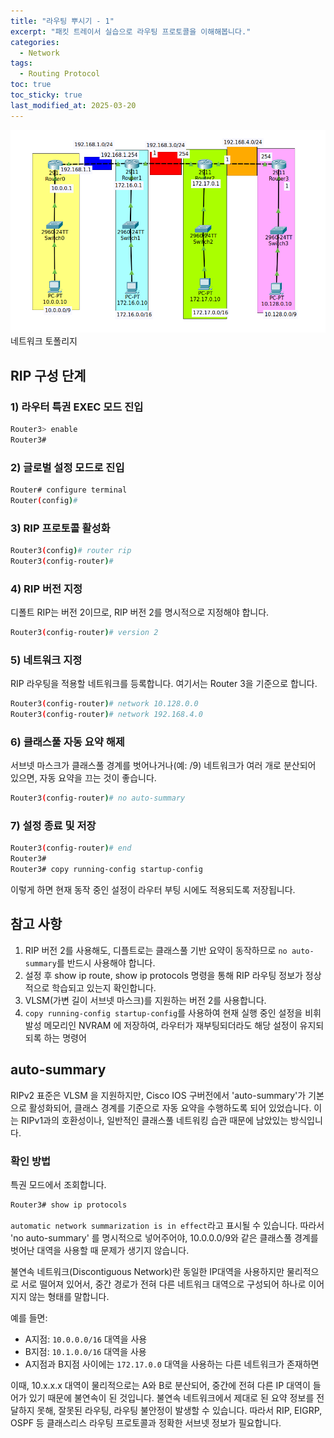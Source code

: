 ```yaml
---
title: "라우팅 뿌시기 - 1"
excerpt: "패킷 트레이서 실습으로 라우팅 프로토콜을 이해해봅니다."
categories:
  - Network
tags:
  - Routing Protocol
toc: true
toc_sticky: true
last_modified_at: 2025-03-20
---
```


![img.png](/assets/images/routing.png)
네트워크 토폴리지

## RIP 구성 단계

### 1) 라우터 특권 EXEC 모드 진입

```bash
Router3> enable
Router3#
```

### 2) 글로벌 설정 모드로 진입

```bash
Router# configure terminal
Router(config)#
```

### 3) RIP 프로토콜 활성화 

```bash
Router3(config)# router rip
Router3(config-router)#
```

### 4) RIP 버전 지정

디폴트 RIP는 버전 2이므로, RIP 버전 2를 명시적으로 지정해야 합니다. 
```bash
Router3(config-router)# version 2
```

### 5) 네트워크 지정

RIP 라우팅을 적용할 네트워크를 등록합니다. 여기서는 Router 3을 기준으로 합니다. 
```bash
Router3(config-router)# network 10.128.0.0
Router3(config-router)# network 192.168.4.0
```

### 6) 클래스풀 자동 요약 해제

서브넷 마스크가 클래스풀 경계를 벗어나거나(예: /9) 네트워크가 여러 개로 분산되어 있으면, 자동 요약을 끄는 것이 좋습니다.
```bash
Router3(config-router)# no auto-summary
```

### 7) 설정 종료 및 저장

```bash
Router3(config-router)# end
Router3#
Router3# copy running-config startup-config
```
이렇게 하면 현재 동작 중인 설정이 라우터 부팅 시에도 적용되도록 저장됩니다.

## 참고 사항

1. RIP 버전 2를 사용해도, 디플트로는 클래스풀 기반 요약이 동작하므로 `no auto-summary`를 반드시 사용해야 합니다.
2. 설정 후 show ip route, show ip protocols 명령을 통해 RIP 라우팅 정보가 정상적으로 학습되고 있는지 확인합니다.
3. VLSM(가변 길이 서브넷 마스크)를 지원하는 버전 2를 사용합니다.
4. `copy running-config startup-config`를 사용하여 현재 실행 중인 설정을 비휘발성 메모리인 NVRAM 에 저장하여, 라우터가 재부팅되더라도 해당 설정이 유지되되록 하는 명령어 

## auto-summary

RIPv2 표준은 VLSM 을 지원하지만, Cisco IOS 구버전에서 'auto-summary'가 기본으로 활성화되어, 
클래스 경계를 기준으로 자동 요약을 수행하도록 되어 있었습니다. 이는 RIPv1과의 호환성이나, 일반적인 클래스풀 네트워킹 습관 때문에 남았있는 방식입니다.

### 확인 방법

특권 모드에서 조회합니다.
```bash
Router3# show ip protocols
```

`automatic network summarization is in effect`라고 표시될 수 있습니다. 
따라서 'no auto-summary' 를 명시적으로 넣어주어야, 10.0.0.0/9와 같은 클래스풀 경계를 벗어난 대역을 사용할 때 문제가 생기지 않습니다.

불연속 네트워크(Discontiguous Network)란 동일한 IP대역을 사용하지만 물리적으로 서로 떨어져 있어서, 
중간 경로가 전혀 다른 네트워크 대역으로 구성되어 하나로 이어지지 않는 형태를 말합니다. 

예를 들면:

- A지점: `10.0.0.0/16` 대역을 사용
- B지점: `10.1.0.0/16` 대역을 사용
- A지점과 B지점 사이에는 `172.17.0.0` 대역을 사용하는 다른 네트워크가 존재하면

이때, 10.x.x.x 대역이 물리적으로는 A와 B로 분산되어, 중간에 전혀 다른 IP 대역이 들어가 있기 때문에 불연속이 된 것입니다. 
불연속 네트워크에서 제대로 된 요약 정보를 전달하지 못해, 잘못된 라우팅, 라우팅 불안정이 발생할 수 있습니다. 
따라서 RIP, EIGRP, OSPF 등 클래스리스 라우팅 프로토콜과 정확한 서브넷 정보가 필요합니다.